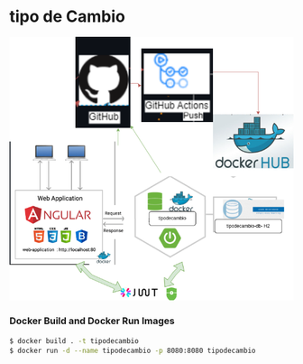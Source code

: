 # tipo de Cambio

![Alt text](https://raw.githubusercontent.com/joffrehermosilla/authserver/master/src/main/resources/Diagrama%20.png)



### Docker Build and Docker Run Images
```bash
$ docker build . -t tipodecambio
$ docker run -d --name tipodecambio -p 8080:8080 tipodecambio
```
